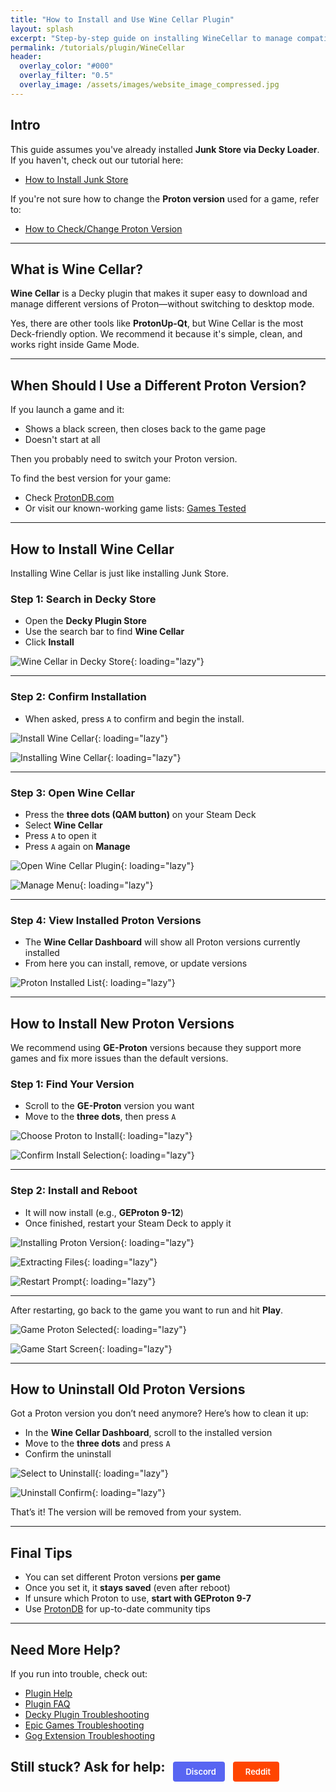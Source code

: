 ```yaml
---
title: "How to Install and Use Wine Cellar Plugin"
layout: splash
excerpt: "Step-by-step guide on installing WineCellar to manage compatibility tools"
permalink: /tutorials/plugin/WineCellar
header:
  overlay_color: "#000"
  overlay_filter: "0.5"
  overlay_image: /assets/images/website_image_compressed.jpg
---
```

<div class="spacer mt-4"></div>

## Intro

This guide assumes you've already installed **Junk Store via Decky Loader**.  
If you haven't, check out our tutorial here:

- [How to Install Junk Store](/tutorials/plugin/Install)

If you're not sure how to change the **Proton version** used for a game, refer to:

- [How to Check/Change Proton Version](/tutorials/plugin/Proton)

---

## What is Wine Cellar?

**Wine Cellar** is a Decky plugin that makes it super easy to download and manage different versions of Proton—without switching to desktop mode.

Yes, there are other tools like **ProtonUp-Qt**, but Wine Cellar is the most Deck-friendly option. We recommend it because it's simple, clean, and works right inside Game Mode.

---

## When Should I Use a Different Proton Version?

If you launch a game and it:
- Shows a black screen, then closes back to the game page
- Doesn't start at all

Then you probably need to switch your Proton version.

To find the best version for your game:
- Check [ProtonDB.com](https://www.protondb.com/)
- Or visit our known-working game lists: <a href="/tested-games">Games Tested</a>

---

## How to Install Wine Cellar

Installing Wine Cellar is just like installing Junk Store.

### Step 1: Search in Decky Store
- Open the **Decky Plugin Store**
- Use the search bar to find **Wine Cellar**
- Click **Install**

![Wine Cellar in Decky Store](/assets/images/Wine/Wine%20Cellar%20in%20Decky%20Store.jpg){: loading="lazy"}

---

### Step 2: Confirm Installation
- When asked, press `A` to confirm and begin the install.

![Install Wine Cellar](/assets/images/Wine/Install%20Wine%20Cellar%20Screen.jpg){: loading="lazy"}

![Installing Wine Cellar](/assets/images/Wine/Installing%20Wine%20Cellar.jpg){: loading="lazy"}

---

### Step 3: Open Wine Cellar
- Press the **three dots (QAM button)** on your Steam Deck
- Select **Wine Cellar**
- Press `A` to open it
- Press `A` again on **Manage**

![Open Wine Cellar Plugin](/assets/images/Wine/Wine%20Cellar%20Plugin%20Button.jpg){: loading="lazy"}

![Manage Menu](/assets/images/Wine/Wine%20Cellar%20Manage.jpg){: loading="lazy"}

---

### Step 4: View Installed Proton Versions
- The **Wine Cellar Dashboard** will show all Proton versions currently installed
- From here you can install, remove, or update versions

![Proton Installed List](/assets/images/Wine/Proton%20Installed.jpg){: loading="lazy"}

---

## How to Install New Proton Versions

We recommend using **GE-Proton** versions because they support more games and fix more issues than the default versions.

### Step 1: Find Your Version
- Scroll to the **GE-Proton** version you want
- Move to the **three dots**, then press `A`

![Choose Proton to Install](/assets/images/Wine/Proton%20Not%20Installed.jpg){: loading="lazy"}

![Confirm Install Selection](/assets/images/Wine/Install%20selection%20PV.jpg){: loading="lazy"}

---

### Step 2: Install and Reboot
- It will now install (e.g., **GEProton 9-12**)
- Once finished, restart your Steam Deck to apply it

![Installing Proton Version](/assets/images/Wine/Installing%20PV.jpg){: loading="lazy"}

![Extracting Files](/assets/images/Wine/Extracting%20PV.jpg){: loading="lazy"}

![Restart Prompt](/assets/images/Wine/Restart%20to%20use%20PV.jpg){: loading="lazy"}

---

After restarting, go back to the game you want to run and hit **Play**.

![Game Proton Selected](/assets/images/Wine/TMNT%20PV%20Selection.jpg){: loading="lazy"}

![Game Start Screen](/assets/images/Wine/TMNT%20Start%20Screen.jpg){: loading="lazy"}

---

## How to Uninstall Old Proton Versions

Got a Proton version you don’t need anymore? Here’s how to clean it up:

- In the **Wine Cellar Dashboard**, scroll to the installed version
- Move to the **three dots** and press `A`
- Confirm the uninstall

![Select to Uninstall](/assets/images/Wine/PV%20to%20uninstall.jpg){: loading="lazy"}

![Uninstall Confirm](/assets/images/Wine/Uninstall%20PV.jpg){: loading="lazy"}

That’s it! The version will be removed from your system.

---

## Final Tips

- You can set different Proton versions **per game**
- Once you set it, it **stays saved** (even after reboot)
- If unsure which Proton to use, **start with GEProton 9-7**
- Use [ProtonDB](https://www.protondb.com/) for up-to-date community tips

---

## Need More Help?

If you run into trouble, check out:
- [Plugin Help](/deckyhelp)
- [Plugin FAQ](/faq/decky/)
- [Decky Plugin Troubleshooting](/troubleshooting/plugin)
- [Epic Games Troubleshooting](/troubleshooting/epic)
- [Gog Extension Troubleshooting](/troubleshooting/gog)

Still stuck? Ask for help: 
<a href="https://discord.gg/6mRUhR6Teh" target="_blank" rel="noopener" class="community-btn discord-btn">
  <i class="fab fa-discord" style="margin-right: 6px;"></i> Discord
</a>
<a href="https://www.reddit.com/r/JunkStore/" target="_blank" rel="noopener" class="community-btn reddit-btn">
  <i class="fab fa-reddit" style="margin-right: 6px;"></i> Reddit
</a>
---


<style>
.community-btn {
  display: inline-flex;
  align-items: center;
  padding: 6px 12px;
  border-radius: 4px;
  text-decoration: none;
  font-weight: 600;
  font-size: 13px;
  transition: all 0.2s ease;
  border: 2px solid transparent;
  margin-left: 8px;
  color: white;
}

.discord-btn {
  background: #5865f2;
  color: white !important;
}

.reddit-btn {
  background: #ff4500;
  color: white !important;
}

.community-btn:hover {
  transform: translateY(-1px);
  box-shadow: 0 4px 12px rgba(0, 0, 0, 0.3);
  text-decoration: none;
  color: white;
  opacity: 0.9;
}
</style>
